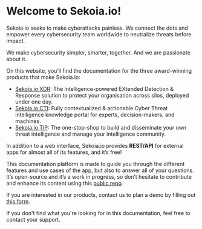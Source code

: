 # Welcome to Sekoia.io!
Sekoia.io seeks to make cyberattacks painless. We connect the dots and empower every cybersecurity team worldwide to neutralize threats before impact.

We make cybersecurity simpler, smarter, together. And we are passionate about it.

On this website, you’ll find the documentation for the three award-winning products that make Sekoia.io:

- [Sekoia.io XDR](https://www.sekoia.io/en/sekoia-io-xdr/): The intelligence-powered EXtended Detection & Response solution to protect your organisation across silos, deployed under one day.
- [Sekoia.io CTI](https://www.sekoia.io/en/sekoia-io-cti/): Fully contextualized & actionable Cyber Threat intelligence knowledge portal for experts, decision-makers, and machines.
- [Sekoia.io TIP](https://www.sekoia.io/en/sekoia-io-tip/): The one-stop-shop to build and disseminate your own threat intelligence and manage your intelligence community.

In addition to a web interface, Sekoia.io provides **REST/API** for external apps for almost all of its features, and it’s free!

This documentation platform is made to guide you through the different features and use cases of the app, but also to answer all of your questions. It’s open-source and it’s a work in progress, so don’t hesitate to contribute and enhance its content using this [public repo](https://github.com/SEKOIA-IO/documentation).

If you are interested in our products, contact us to plan a demo by filling out [this form](https://www.sekoia.io/en/contact/).

If you don't find what you're looking for in this documentation, feel free to contact your support.
